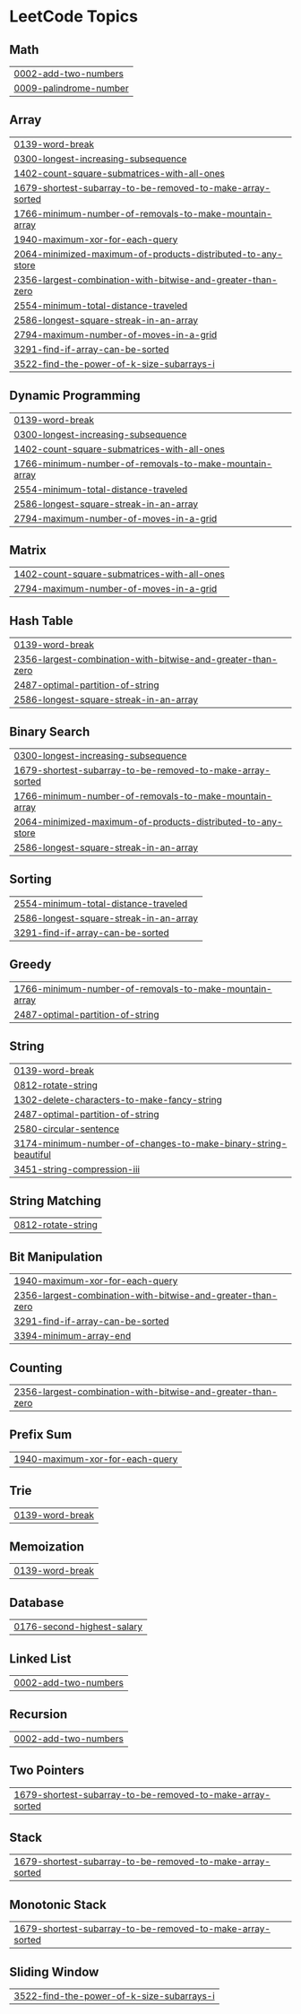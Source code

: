 
<!---LeetCode Topics Start-->
# LeetCode Topics
## Math
|  |
| ------- |
| [0002-add-two-numbers](https://github.com/Akarshj2003/Leet/tree/master/0002-add-two-numbers) |
| [0009-palindrome-number](https://github.com/Akarshj2003/Leet/tree/master/0009-palindrome-number) |
## Array
|  |
| ------- |
| [0139-word-break](https://github.com/Akarshj2003/Leet/tree/master/0139-word-break) |
| [0300-longest-increasing-subsequence](https://github.com/Akarshj2003/Leet/tree/master/0300-longest-increasing-subsequence) |
| [1402-count-square-submatrices-with-all-ones](https://github.com/Akarshj2003/Leet/tree/master/1402-count-square-submatrices-with-all-ones) |
| [1679-shortest-subarray-to-be-removed-to-make-array-sorted](https://github.com/Akarshj2003/Leet/tree/master/1679-shortest-subarray-to-be-removed-to-make-array-sorted) |
| [1766-minimum-number-of-removals-to-make-mountain-array](https://github.com/Akarshj2003/Leet/tree/master/1766-minimum-number-of-removals-to-make-mountain-array) |
| [1940-maximum-xor-for-each-query](https://github.com/Akarshj2003/Leet/tree/master/1940-maximum-xor-for-each-query) |
| [2064-minimized-maximum-of-products-distributed-to-any-store](https://github.com/Akarshj2003/Leet/tree/master/2064-minimized-maximum-of-products-distributed-to-any-store) |
| [2356-largest-combination-with-bitwise-and-greater-than-zero](https://github.com/Akarshj2003/Leet/tree/master/2356-largest-combination-with-bitwise-and-greater-than-zero) |
| [2554-minimum-total-distance-traveled](https://github.com/Akarshj2003/Leet/tree/master/2554-minimum-total-distance-traveled) |
| [2586-longest-square-streak-in-an-array](https://github.com/Akarshj2003/Leet/tree/master/2586-longest-square-streak-in-an-array) |
| [2794-maximum-number-of-moves-in-a-grid](https://github.com/Akarshj2003/Leet/tree/master/2794-maximum-number-of-moves-in-a-grid) |
| [3291-find-if-array-can-be-sorted](https://github.com/Akarshj2003/Leet/tree/master/3291-find-if-array-can-be-sorted) |
| [3522-find-the-power-of-k-size-subarrays-i](https://github.com/Akarshj2003/Leet/tree/master/3522-find-the-power-of-k-size-subarrays-i) |
## Dynamic Programming
|  |
| ------- |
| [0139-word-break](https://github.com/Akarshj2003/Leet/tree/master/0139-word-break) |
| [0300-longest-increasing-subsequence](https://github.com/Akarshj2003/Leet/tree/master/0300-longest-increasing-subsequence) |
| [1402-count-square-submatrices-with-all-ones](https://github.com/Akarshj2003/Leet/tree/master/1402-count-square-submatrices-with-all-ones) |
| [1766-minimum-number-of-removals-to-make-mountain-array](https://github.com/Akarshj2003/Leet/tree/master/1766-minimum-number-of-removals-to-make-mountain-array) |
| [2554-minimum-total-distance-traveled](https://github.com/Akarshj2003/Leet/tree/master/2554-minimum-total-distance-traveled) |
| [2586-longest-square-streak-in-an-array](https://github.com/Akarshj2003/Leet/tree/master/2586-longest-square-streak-in-an-array) |
| [2794-maximum-number-of-moves-in-a-grid](https://github.com/Akarshj2003/Leet/tree/master/2794-maximum-number-of-moves-in-a-grid) |
## Matrix
|  |
| ------- |
| [1402-count-square-submatrices-with-all-ones](https://github.com/Akarshj2003/Leet/tree/master/1402-count-square-submatrices-with-all-ones) |
| [2794-maximum-number-of-moves-in-a-grid](https://github.com/Akarshj2003/Leet/tree/master/2794-maximum-number-of-moves-in-a-grid) |
## Hash Table
|  |
| ------- |
| [0139-word-break](https://github.com/Akarshj2003/Leet/tree/master/0139-word-break) |
| [2356-largest-combination-with-bitwise-and-greater-than-zero](https://github.com/Akarshj2003/Leet/tree/master/2356-largest-combination-with-bitwise-and-greater-than-zero) |
| [2487-optimal-partition-of-string](https://github.com/Akarshj2003/Leet/tree/master/2487-optimal-partition-of-string) |
| [2586-longest-square-streak-in-an-array](https://github.com/Akarshj2003/Leet/tree/master/2586-longest-square-streak-in-an-array) |
## Binary Search
|  |
| ------- |
| [0300-longest-increasing-subsequence](https://github.com/Akarshj2003/Leet/tree/master/0300-longest-increasing-subsequence) |
| [1679-shortest-subarray-to-be-removed-to-make-array-sorted](https://github.com/Akarshj2003/Leet/tree/master/1679-shortest-subarray-to-be-removed-to-make-array-sorted) |
| [1766-minimum-number-of-removals-to-make-mountain-array](https://github.com/Akarshj2003/Leet/tree/master/1766-minimum-number-of-removals-to-make-mountain-array) |
| [2064-minimized-maximum-of-products-distributed-to-any-store](https://github.com/Akarshj2003/Leet/tree/master/2064-minimized-maximum-of-products-distributed-to-any-store) |
| [2586-longest-square-streak-in-an-array](https://github.com/Akarshj2003/Leet/tree/master/2586-longest-square-streak-in-an-array) |
## Sorting
|  |
| ------- |
| [2554-minimum-total-distance-traveled](https://github.com/Akarshj2003/Leet/tree/master/2554-minimum-total-distance-traveled) |
| [2586-longest-square-streak-in-an-array](https://github.com/Akarshj2003/Leet/tree/master/2586-longest-square-streak-in-an-array) |
| [3291-find-if-array-can-be-sorted](https://github.com/Akarshj2003/Leet/tree/master/3291-find-if-array-can-be-sorted) |
## Greedy
|  |
| ------- |
| [1766-minimum-number-of-removals-to-make-mountain-array](https://github.com/Akarshj2003/Leet/tree/master/1766-minimum-number-of-removals-to-make-mountain-array) |
| [2487-optimal-partition-of-string](https://github.com/Akarshj2003/Leet/tree/master/2487-optimal-partition-of-string) |
## String
|  |
| ------- |
| [0139-word-break](https://github.com/Akarshj2003/Leet/tree/master/0139-word-break) |
| [0812-rotate-string](https://github.com/Akarshj2003/Leet/tree/master/0812-rotate-string) |
| [1302-delete-characters-to-make-fancy-string](https://github.com/Akarshj2003/Leet/tree/master/1302-delete-characters-to-make-fancy-string) |
| [2487-optimal-partition-of-string](https://github.com/Akarshj2003/Leet/tree/master/2487-optimal-partition-of-string) |
| [2580-circular-sentence](https://github.com/Akarshj2003/Leet/tree/master/2580-circular-sentence) |
| [3174-minimum-number-of-changes-to-make-binary-string-beautiful](https://github.com/Akarshj2003/Leet/tree/master/3174-minimum-number-of-changes-to-make-binary-string-beautiful) |
| [3451-string-compression-iii](https://github.com/Akarshj2003/Leet/tree/master/3451-string-compression-iii) |
## String Matching
|  |
| ------- |
| [0812-rotate-string](https://github.com/Akarshj2003/Leet/tree/master/0812-rotate-string) |
## Bit Manipulation
|  |
| ------- |
| [1940-maximum-xor-for-each-query](https://github.com/Akarshj2003/Leet/tree/master/1940-maximum-xor-for-each-query) |
| [2356-largest-combination-with-bitwise-and-greater-than-zero](https://github.com/Akarshj2003/Leet/tree/master/2356-largest-combination-with-bitwise-and-greater-than-zero) |
| [3291-find-if-array-can-be-sorted](https://github.com/Akarshj2003/Leet/tree/master/3291-find-if-array-can-be-sorted) |
| [3394-minimum-array-end](https://github.com/Akarshj2003/Leet/tree/master/3394-minimum-array-end) |
## Counting
|  |
| ------- |
| [2356-largest-combination-with-bitwise-and-greater-than-zero](https://github.com/Akarshj2003/Leet/tree/master/2356-largest-combination-with-bitwise-and-greater-than-zero) |
## Prefix Sum
|  |
| ------- |
| [1940-maximum-xor-for-each-query](https://github.com/Akarshj2003/Leet/tree/master/1940-maximum-xor-for-each-query) |
## Trie
|  |
| ------- |
| [0139-word-break](https://github.com/Akarshj2003/Leet/tree/master/0139-word-break) |
## Memoization
|  |
| ------- |
| [0139-word-break](https://github.com/Akarshj2003/Leet/tree/master/0139-word-break) |
## Database
|  |
| ------- |
| [0176-second-highest-salary](https://github.com/Akarshj2003/Leet/tree/master/0176-second-highest-salary) |
## Linked List
|  |
| ------- |
| [0002-add-two-numbers](https://github.com/Akarshj2003/Leet/tree/master/0002-add-two-numbers) |
## Recursion
|  |
| ------- |
| [0002-add-two-numbers](https://github.com/Akarshj2003/Leet/tree/master/0002-add-two-numbers) |
## Two Pointers
|  |
| ------- |
| [1679-shortest-subarray-to-be-removed-to-make-array-sorted](https://github.com/Akarshj2003/Leet/tree/master/1679-shortest-subarray-to-be-removed-to-make-array-sorted) |
## Stack
|  |
| ------- |
| [1679-shortest-subarray-to-be-removed-to-make-array-sorted](https://github.com/Akarshj2003/Leet/tree/master/1679-shortest-subarray-to-be-removed-to-make-array-sorted) |
## Monotonic Stack
|  |
| ------- |
| [1679-shortest-subarray-to-be-removed-to-make-array-sorted](https://github.com/Akarshj2003/Leet/tree/master/1679-shortest-subarray-to-be-removed-to-make-array-sorted) |
## Sliding Window
|  |
| ------- |
| [3522-find-the-power-of-k-size-subarrays-i](https://github.com/Akarshj2003/Leet/tree/master/3522-find-the-power-of-k-size-subarrays-i) |
<!---LeetCode Topics End-->
